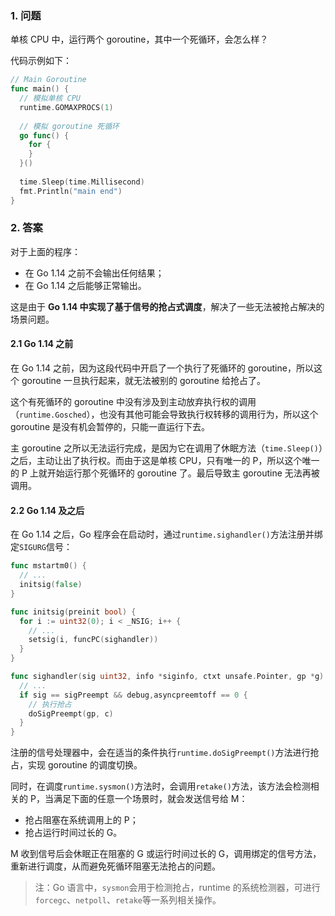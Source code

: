 ### 1. 问题

单核 CPU 中，运行两个 goroutine，其中一个死循环，会怎么样？

代码示例如下：

```go
// Main Goroutine
func main() {
  // 模拟单核 CPU
  runtime.GOMAXPROCS(1)
  
  // 模拟 goroutine 死循环
  go func() {
    for {
    }
  }()
  
  time.Sleep(time.Millisecond)
  fmt.Println("main end")
}
```

### 2. 答案

对于上面的程序：

* 在 Go 1.14 之前不会输出任何结果；
* 在 Go 1.14 之后能够正常输出。

这是由于 **Go 1.14 中实现了基于信号的抢占式调度**，解决了一些无法被抢占解决的场景问题。

#### 2.1 Go 1.14 之前

在 Go 1.14 之前，因为这段代码中开启了一个执行了死循环的 goroutine，所以这个 goroutine 一旦执行起来，就无法被别的 goroutine 给抢占了。

这个有死循环的 goroutine 中没有涉及到主动放弃执行权的调用（`runtime.Gosched`），也没有其他可能会导致执行权转移的调用行为，所以这个 goroutine 是没有机会暂停的，只能一直运行下去。

主 goroutine 之所以无法运行完成，是因为它在调用了休眠方法（`time.Sleep()`）之后，主动让出了执行权。而由于这是单核 CPU，只有唯一的 P，所以这个唯一的 P 上就开始运行那个死循环的 goroutine 了。最后导致主 goroutine 无法再被调用。

#### 2.2 Go 1.14 及之后

在 Go 1.14 之后，Go 程序会在启动时，通过`runtime.sighandler()`方法注册并绑定`SIGURG`信号：

```go
func mstartm0() {
  // ...
  initsig(false)
}

func initsig(preinit bool) {
  for i := uint32(0); i < _NSIG; i++ {
    // ...
    setsig(i, funcPC(sighandler))
  }
}

func sighandler(sig uint32, info *siginfo, ctxt unsafe.Pointer, gp *g) {
  // ...
  if sig == sigPreempt && debug,asyncpreemtoff == 0 {
    // 执行抢占
    doSigPreempt(gp, c)
  }
}
```

注册的信号处理器中，会在适当的条件执行`runtime.doSigPreempt()`方法进行抢占，实现 goroutine 的调度切换。

同时，在调度`runtime.sysmon()`方法时，会调用`retake()`方法，该方法会检测相关的 P，当满足下面的任意一个场景时，就会发送信号给 M：

* 抢占阻塞在系统调用上的 P；
* 抢占运行时间过长的 G。

M 收到信号后会休眠正在阻塞的 G 或运行时间过长的 G，调用绑定的信号方法，重新进行调度，从而避免死循环阻塞无法抢占的问题。

> 注：Go 语言中，`sysmon`会用于检测抢占，runtime 的系统检测器，可进行`forcegc`、`netpoll`、`retake`等一系列相关操作。


